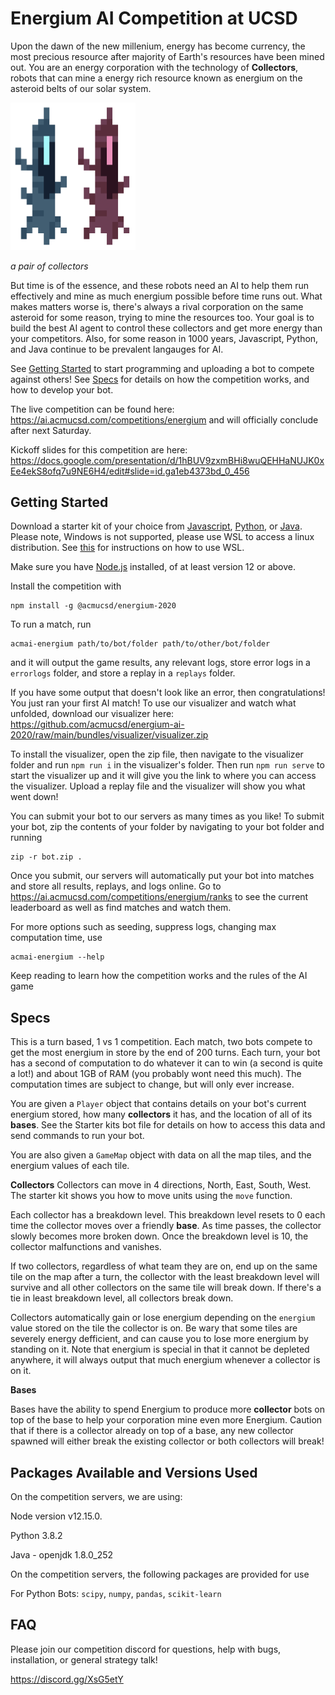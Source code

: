 # Energium AI Competition at UCSD

Upon the dawn of the new millenium, energy has become currency, the most precious resource after majority of Earth's resources have been mined out. You are an energy corporation with the technology of **Collectors**, robots that can mine a energy rich resource known as energium on the asteroid belts of our solar system.

<img src="/workers.png" width=200>

_a pair of collectors_

But time is of the essence, and these robots need an AI to help them run effectively and mine as much energium possible before time runs out. What makes matters worse is, there's always a rival corporation on the same asteroid for some reason, trying to mine the resources too. Your goal is to build the best AI agent to control these collectors and get more energy than your competitors. Also, for some reason in 1000 years, Javascript, Python, and Java continue to be prevalent langauges for AI.

See [Getting Started](#Getting-Started) to start programming and uploading a bot to compete against others! See [Specs](#Specs) for details on how the competition works, and how to develop your bot.

The live competition can be found here: https://ai.acmucsd.com/competitions/energium and will officially conclude after next Saturday.

Kickoff slides for this competition are here: https://docs.google.com/presentation/d/1hBUV9zxmBHi8wuQEHHaNUJK0xEe4ekS8ofq7u9NE6H4/edit#slide=id.ga1eb4373bd_0_456

## Getting Started

Download a starter kit of your choice from [Javascript](https://github.com/acmucsd/energium-ai-2020/raw/main/kits/js/jskit.zip), [Python](https://github.com/acmucsd/energium-ai-2020/raw/main/kits/python/pythonkit.zip), or [Java](https://github.com/acmucsd/energium-ai-2020/raw/main/kits/java/javakit.zip). Please note, Windows is not supported, please use WSL to access a linux distribution. See [this](https://github.com/KNOXDEV/wsl) for instructions on how to use WSL.

Make sure you have [Node.js](https://nodejs.org/) installed, of at least version 12 or above.

Install the competition with

```
npm install -g @acmucsd/energium-2020
```

To run a match, run

```
acmai-energium path/to/bot/folder path/to/other/bot/folder
```

and it will output the game results, any relevant logs, store error logs in a `errorlogs` folder, and store a replay in a `replays` folder.

If you have some output that doesn't look like an error, then congratulations! You just ran your first AI match! To use our visualizer and watch what unfolded, download our visualizer here: https://github.com/acmucsd/energium-ai-2020/raw/main/bundles/visualizer/visualizer.zip

To install the visualizer, open the zip file, then navigate to the visualizer folder and run `npm run i` in the visualizer's folder. Then run `npm run serve` to start the visualizer up and it will give you the link to where you can access the visualizer. Upload a replay file and the visualizer will show you what went down!

You can submit your bot to our servers as many times as you like! To submit your bot, zip the contents of your folder by navigating to your bot folder and running

```
zip -r bot.zip .
```

Once you submit, our servers will automatically put your bot into matches and store all results, replays, and logs online. Go to https://ai.acmucsd.com/competitions/energium/ranks to see the current leaderboard as well as find matches and watch them.

For more options such as seeding, suppress logs, changing max computation time, use

```
acmai-energium --help
```

Keep reading to learn how the competition works and the rules of the AI game

## Specs

This is a turn based, 1 vs 1 competition. Each match, two bots compete to get the most energium in store by the end of 200 turns. Each turn, your bot has a second of computation to do whatever it can to win (a second is quite a lot!) and about 1GB of RAM (you probably wont need this much). The computation times are subject to change, but will only ever increase.

You are given a `Player` object that contains details on your bot's current energium stored, how many **collectors** it has, and the location of all of its **bases**. See the Starter kits bot file for details on how to access this data and send commands to run your bot.

You are also given a `GameMap` object with data on all the map tiles, and the energium values of each tile.

**Collectors**
Collectors can move in 4 directions, North, East, South, West. The starter kit shows you how to move units using the `move` function.

Each collector has a breakdown level. This breakdown level resets to 0 each time the collector moves over a friendly **base**. As time passes, the collector slowly becomes more broken down. Once the breakdown level is 10, the collector malfunctions and vanishes.

If two collectors, regardless of what team they are on, end up on the same tile on the map after a turn, the collector with the least breakdown level will survive and all other collectors on the same tile will break down. If there's a tie in least breakdown level, all collectors break down.

Collectors automatically gain or lose energium depending on the `energium` value stored on the tile the collector is on. Be wary that some tiles are severely energy defficient, and can cause you to lose more energium by standing on it. Note that energium is special in that it cannot be depleted anywhere, it will always output that much energium whenever a collector is on it.

**Bases**

Bases have the ability to spend Energium to produce more **collector** bots on top of the base to help your corporation mine even more Energium. Caution that if there is a collector already on top of a base, any new collector spawned will either break the existing collector or both collectors will break!

## Packages Available and Versions Used

On the competition servers, we are using:

Node version v12.15.0.

Python 3.8.2

Java - openjdk 1.8.0_252

On the competition servers, the following packages are provided for use

For Python Bots:
`scipy`, `numpy`, `pandas`, `scikit-learn`

## FAQ

Please join our competition discord for questions, help with bugs, installation, or general strategy talk!

https://discord.gg/XsG5etY
